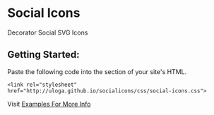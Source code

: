 # Social Icons
Decorator Social SVG Icons


Getting Started:
---
Paste the following code into the <head> section of your site's HTML.
```  
<link rel="stylesheet" href="http://uloga.github.io/socialicons/css/social-icons.css">

```
  
Visit [Examples For More Info](http://uloga.github.io/socialicons/)

